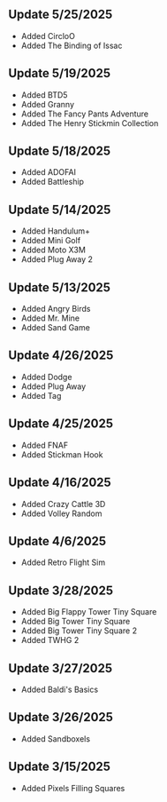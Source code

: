 ## Update 5/25/2025
- Added CircloO
- Added The Binding of Issac

## Update 5/19/2025
- Added BTD5
- Added Granny
- Added The Fancy Pants Adventure
- Added The Henry Stickmin Collection

## Update 5/18/2025
- Added ADOFAI
- Added Battleship

## Update 5/14/2025
- Added Handulum+
- Added Mini Golf
- Added Moto X3M
- Added Plug Away 2

## Update 5/13/2025
- Added Angry Birds
- Added Mr. Mine
- Added Sand Game

## Update 4/26/2025
- Added Dodge
- Added Plug Away
- Added Tag

## Update 4/25/2025
- Added FNAF
- Added Stickman Hook

## Update 4/16/2025
- Added Crazy Cattle 3D
- Added Volley Random

## Update 4/6/2025
- Added Retro Flight Sim

## Update 3/28/2025
- Added Big Flappy Tower Tiny Square
- Added Big Tower Tiny Square
- Added Big Tower Tiny Square 2
- Added TWHG 2

## Update 3/27/2025
- Added Baldi's Basics

## Update 3/26/2025
- Added Sandboxels

## Update 3/15/2025
- Added Pixels Filling Squares